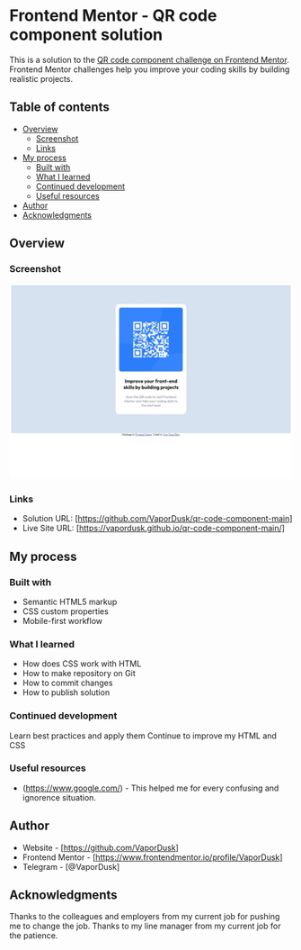 # Frontend Mentor - QR code component solution

This is a solution to the [QR code component challenge on Frontend Mentor](https://www.frontendmentor.io/challenges/qr-code-component-iux_sIO_H). Frontend Mentor challenges help you improve your coding skills by building realistic projects. 

## Table of contents

- [Overview](#overview)
  - [Screenshot](#screenshot)
  - [Links](#links)
- [My process](#my-process)
  - [Built with](#built-with)
  - [What I learned](#what-i-learned)
  - [Continued development](#continued-development)
  - [Useful resources](#useful-resources)
- [Author](#author)
- [Acknowledgments](#acknowledgments)

## Overview

### Screenshot

![](./screenshot-edge.jpeg)

### Links

- Solution URL: [https://github.com/VaporDusk/qr-code-component-main]
- Live Site URL: [https://vapordusk.github.io/qr-code-component-main/]

## My process

### Built with

- Semantic HTML5 markup
- CSS custom properties
- Mobile-first workflow

### What I learned

- How does CSS work with HTML
- How to make repository on Git
- How to commit changes
- How to publish solution

### Continued development

Learn best practices and apply them
Continue to improve my HTML and CSS

### Useful resources

- (https://www.google.com/) - This helped me for every confusing and ignorence situation.

## Author

- Website - [https://github.com/VaporDusk]
- Frontend Mentor - [https://www.frontendmentor.io/profile/VaporDusk]
- Telegram - [@VaporDusk]

## Acknowledgments

Thanks to the colleagues and employers from my current job for pushing me to change the job.
Thanks to my line manager from my current job for the patience.